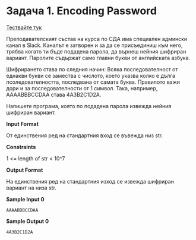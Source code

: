 # Задача 1. Encoding Password

[Тествайте тук](https://www.hackerrank.com/contests/practice-1-sda/challenges/encoding-password)

Преподавателският състав на курса по СДА има специален админски канал в Slack. Каналът е затворен и за да се присъединиш към него, трябва когато ти бъде подадена парола, да върнеш нейния шифриран вариант. Паролите съдържат само главни букви от английската азбука.

Шифрирането става по следния начин: Всяка последователност от еднакви букви се замества с числото, което указва колко е дълга псоледователността, последвана от самата буква. Правилото важи дори и за последователности от 1 символ. Така, например, AAAABBBCCDAA става 4A3B2C1D2A.

Напишете програма, която по подадена парола извежда нейния шифриран вариант.

**Input Format**

От единствения ред на стандартния вход се въвежда низ str.

**Constraints**

1 <= length of str < 10^7

**Output Format**

На единствения ред на стандартния изход се извежда шифриран вариант на низа str.

**Sample Input 0**
```
AAAABBBCCDAA
```

**Sample Output 0**
```
4A3B2C1D2A
```

